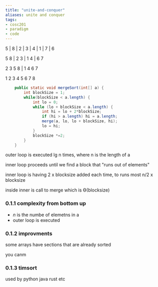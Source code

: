 ```yaml
---
title: "unite-and-conquer"
aliases: unite and conquer
tags: 
- cosc201
- paradigm
- code
---
```


5 | 8 | 2 | 3 | 4 | 1 | 7 | 6

5 8 | 2 3 | 1 4 | 6 7

2 3 5 8 | 1 4 6 7

1 2 3 4 5 6 7 8


```java
	public static void mergeSort(int[] a) {
		int blockSize = 1;
		while(blockSize < a.length) {
			int lo = 0;
			while (lo + blockSize < a.length) {
				int hi = lo + 2*blockSize;
				if (hi > a.length) hi = a.length;
				merge(a, lo, lo + blockSize, hi);
				lo = hi;			
			}
			blockSize *=2;		
		}	
	}

```

outer loop is executed lg n times, where n is the length of a

inner loop proceeds  until we find a block that "runs out of elements"

inner loop is having 2 x blocksize added each time, to runs most n/2 x blocksize

inside inner is call to merge which is ϴ(blocksize)


### 0.1.1 complexity from bottom up

- $n$ is the numbe of elemetns in a
- outer loop is executed

### 0.1.2 improvments
some arrays have sections that are already sorted

you canm

### 0.1.3 timsort
used by python java rust etc
